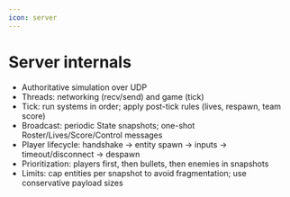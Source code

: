 ```yaml
---
icon: server
---
```


# Server internals

- Authoritative simulation over UDP
- Threads: networking (recv/send) and game (tick)
- Tick: run systems in order; apply post-tick rules (lives, respawn, team score)
- Broadcast: periodic State snapshots; one-shot Roster/Lives/Score/Control messages
- Player lifecycle: handshake → entity spawn → inputs → timeout/disconnect → despawn
- Prioritization: players first, then bullets, then enemies in snapshots
- Limits: cap entities per snapshot to avoid fragmentation; use conservative payload sizes
